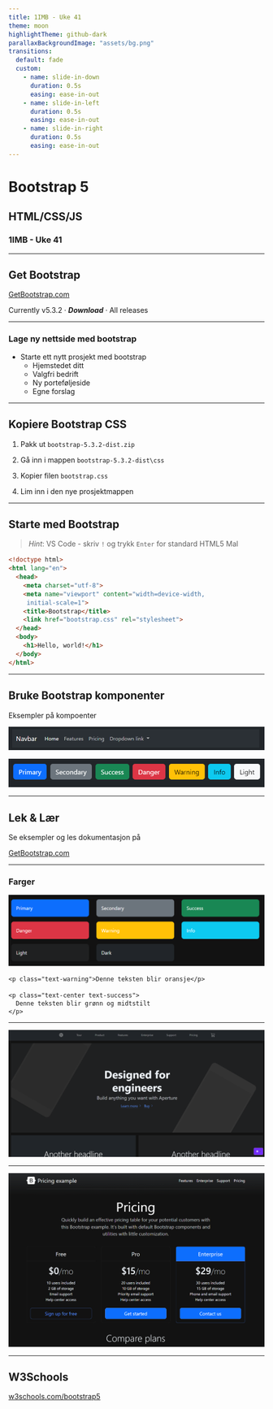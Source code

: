 ```yaml
---
title: 1IMB - Uke 41
theme: moon
highlightTheme: github-dark
parallaxBackgroundImage: "assets/bg.png"
transitions:
  default: fade
  custom:
    - name: slide-in-down
      duration: 0.5s
      easing: ease-in-out
    - name: slide-in-left
      duration: 0.5s
      easing: ease-in-out
    - name: slide-in-right
      duration: 0.5s
      easing: ease-in-out
---
```

<!-- .slide: data-background="assets/bg.png" -->

# Bootstrap 5
## HTML/CSS/JS
### 1IMB - Uke 41

---

## Get Bootstrap



[GetBootstrap.com](https://getbootstrap.com)


Currently v5.3.2 · ***Download*** · All releases


---

### Lage ny nettside med bootstrap

- Starte ett nytt prosjekt med bootstrap
  - Hjemstedet ditt
  - Valgfri bedrift
  - Ny porteføljeside
  - Egne forslag

---

## Kopiere Bootstrap CSS

1. Pakk ut `bootstrap-5.3.2-dist.zip`
2. Gå inn i mappen
`bootstrap-5.3.2-dist\css`

3. Kopier filen `bootstrap.css`
4. Lim inn i den nye prosjektmappen

---

## Starte med Bootstrap


> *Hint*: VS Code - skriv `!` og trykk `Enter` for standard HTML5 Mal

```html
<!doctype html>
<html lang="en">
  <head>
    <meta charset="utf-8">
    <meta name="viewport" content="width=device-width,
     initial-scale=1">
    <title>Bootstrap</title>  
    <link href="bootstrap.css" rel="stylesheet">
  </head>
  <body>
    <h1>Hello, world!</h1>
  </body>
</html>
```

---

## Bruke Bootstrap komponenter

Eksempler på kompoenter


![Alt text](image.png)

![Alt text](image-1.png)

---

## Lek & Lær

Se eksempler og les dokumentasjon på

[GetBootstrap.com](https://getbootstrap.com)

----
### Farger
![Alt text](image-5.png)

```
<p class="text-warning">Denne teksten blir oransje</p>

<p class="text-center text-success">
  Denne teksten blir grønn og midtstilt
</p>
```
----

![Alt text](image-3.png)

----


![Alt text](image-4.png)


---


## W3Schools

[w3schools.com/bootstrap5](https://www.w3schools.com/bootstrap5/)